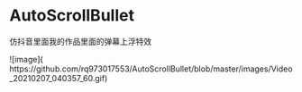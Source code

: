 # AutoScrollBullet
<p>仿抖音里面我的作品里面的弹幕上浮特效</p>
<p>![image]( https://github.com/rq973017553/AutoScrollBullet/blob/master/images/Video_20210207_040357_60.gif)</p>
